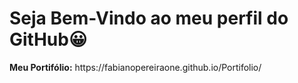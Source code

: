 <strong><h1>Seja Bem-Vindo ao meu perfil do GitHub😀</h1></strong>

<p><strong>Meu Portifólio:</strong> https://fabianopereiraone.github.io/Portifolio/</p>
